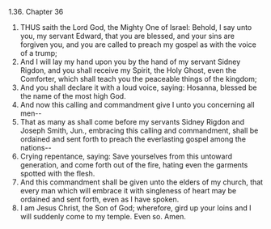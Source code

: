 1.36. Chapter 36
1. THUS saith the Lord God, the Mighty One of Israel: Behold, I say unto you, my servant Edward, that you are blessed, and your sins are forgiven you, and you are called to preach my gospel as with the voice of a trump;
2. And I will lay my hand upon you by the hand of my servant Sidney Rigdon, and you shall receive my Spirit, the Holy Ghost, even the Comforter, which shall teach you the peaceable things of the kingdom;
3. And you shall declare it with a loud voice, saying: Hosanna, blessed be the name of the most high God.
4. And now this calling and commandment give I unto you concerning all men--
5. That as many as shall come before my servants Sidney Rigdon and Joseph Smith, Jun., embracing this calling and commandment, shall be ordained and sent forth to preach the everlasting gospel among the nations--
6. Crying repentance, saying: Save yourselves from this untoward generation, and come forth out of the fire, hating even the garments spotted with the flesh.
7. And this commandment shall be given unto the elders of my church, that every man which will embrace it with singleness of heart may be ordained and sent forth, even as I have spoken.
8. I am Jesus Christ, the Son of God; wherefore, gird up your loins and I will suddenly come to my temple. Even so. Amen.

